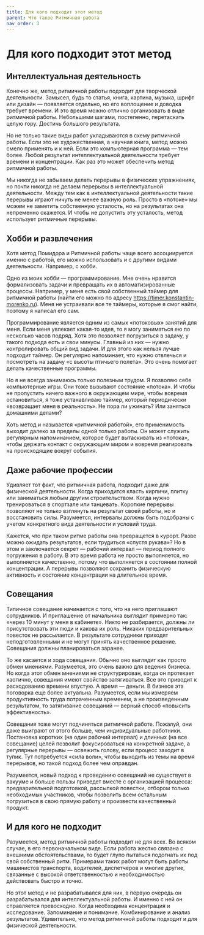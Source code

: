 ```yaml
---
title: Для кого подходит этот метод
parent: Что такое Ритмичная работа
nav_order: 3
---
```


# Для кого подходит этот метод

## Интеллектуальная деятельность

Конечно же, метод ритмичной работы подходит для творческой
деятельности. Замысел, будь то статья, книга, картина, музыка, шрифт
или дизайн — появляется отдельно, но его воплощение и доводка требует
времени. И это время можно отлично организовать в виде ритмичной
работы. Небольшими шагами, постепенно, перетаскать целую гору. Достичь
большого результата.

Но не только такие виды работ укладываются в схему ритмичной
работы. Если это не художественная, а научная книга, метод можно смело
применять и к ней. Если это компьютерная программа — тем более. Любой
результат интеллектуальной деятельности требует времени и
концентрации. Как раз это может обеспечить метод ритмичной работы.

Мы никогда не забываем делать перерывы в физических упражнениях, но
почти никогда не делаем перерывы в интеллектуальной
деятельности. Между тем как в интеллектуальной деятельности такие
перерывы играют ничуть не менее важную роль. Просто в «потоке» мы
можем не заметить собственную усталость, но на результатах она
непременно скажется. И чтобы не допустить эту усталость, метод
использует ритмичные перерывы.

## Хобби и развлечения

Хотя метод Помидора и Ритмичной работы чаще всего ассоциируется именно
с работой, его можно использовать и с другими видами
деятельности. Например, с хобби.

Одно из моих хобби — программирование. Мне очень нравится
формализовать задачи и превращать их в автоматизированные
процессы. Например, у меня есть свой собственный таймер для ритмичной
работы (найти его можно по адресу
https://timer.konstantin-morenko.ru). Меня не устраивали все те
таймеры, которые я смог найти, поэтому я написал его сам.

Программирование является одним из самых «потоковых» занятий для
меня. Если меня увлекает какая-то идея, то я могу заниматься ею по
несколько часов подряд. Хотя это позволяет погрузиться в задачу, у
такого подхода есть и свои минусы. Главный из них — нужно
контролировать общий вид задачи. И для этого как нельзя лучше подходит
таймер. Он регулярно напоминает, что нужно отвлечься и посмотреть на
задачу «с высоты птичьего полета». Это очень помогает делать
качественные программы.

Но я не всегда занимаюсь только полезным трудом. Я позволяю себе
компьютерные игры. Они тоже вызывают состояние «потока». И чтобы не
пропустить ничего важного в окружающем мире, чтобы вовремя
остановиться, я тоже устанавливаю таймер, который периодически
«возвращает меня в реальность». Не пора ли ужинать? Или заняться
домашними делами?

Хоть метод и называется «ритмичной работой», его применимость выходит
далеко за пределы одной только работы. Он может служить регулярным
напоминанием, которое будет вытаскивать из «потока», чтобы держать
контакт с окружающим миром и вовремя реагировать на происходящие
вокруг события.

## Даже рабочие профессии

Удивляет тот факт, что ритмичная работа, подходит даже для физической
деятельности. Когда приходится класть кирпичи, плитку или заниматься
любым другим строительством. Когда нужно тренироваться в спортзале или
танцевать. Короткие перерывы позволяют не только взглянуть на
результат своей работы, но и восстановить силы. Разумеется, интервалы
должны быть подобраны с учетом конкретного вида деятельности и условий
труда.

Кажется, что при таком ритме работы она превращется в курорт. Разве
можно ожидать результатов, если трудиться «спустя рукава»? Но в этом и
заключается секрет — рабочий интервал — период полного погружения в
работу. В это время работа не просто выполняется, но выполняется
качественно, потому что выполняется в состоянии полной концентрации. А
перерывы позволяют сохранить физическую активность и состояние
концентрации на длительное время.

## Совещания

Типичное совещание начинается с того, что на него приглашают
сотрудников. И приглашение от начальника выглядит примерно так: «через
10 минут у меня в кабинете». Никто не разбирается, должны ли
присутствовать эти люди и какова их роль. Никаких предварительных
повесток не рассылается. В результате сотрудники приходят
неподготовленными и не могут принять качественное решение. Совещания
должны планироваться заранее.

То же касается и хода совещания. Обычно оно выглядит как просто обмен
мнениями. Разумеется, это очень важно для ведения бизнеса. Но когда
этот обмен мнениями не структурирован, когда он протекает хаотично,
совещания имеют свойство затягиваться. Все это приводит к расходованию
времени впустую. А время — деньги. В бизнесе эта поговорка еще более
актуальна. Разумеется, если мы измеряем продуктивность труда
потраченным временем, а не произведенным результатом, то затягивание
совещаний — верный способ «повысить эффективность».

Совещания тоже могут подчиняться ритмичной работе. Пожалуй, они даже
выиграют от этого больше, чем индивидуальные работники. Постановка
коротких (на один рабочий интервал) и длинных (на все совещание) целей
позволит фокусироваться на конкретной задаче, а регулярные перерывы —
освежить голову, если процесс заходит в тупик. Тут потребуется «сила
воли», чтобы выходить из темы на время перерывов, но такой подход
более чем оправдан.

Разумеется, новый подход к проведению совещаний не существует в
вакууме и больше пользы приведет вместе с организацией процесса:
предварительной подготовкой, рассылкой повестки, отбором только
необходимых участников, чтобы позволить всем остальным погрузиться в
свою прямую работу и произвести качественный продукт.

## И для кого не подходит

Разумеется, метод ритмичной работы подходит не для всех. Во всяком
случае, в его первоначальном виде. Если работа жестко связана с
внешними обстоятельствами, то будет глупо пытаться подогнать их под
свой собственный ритм. Примерами таких работ могут быть работы
машинистов транспорта, водителей, диспетчеров и многие другие,
связанные с высокой ответственностью и необходимостью действовать
быстро и точно.

Но этот метод и не разрабатывался для них, в первую очередь он
разрабатывался для интеллектуальной работы. И именно с ней он
справляется превосходно. Когда необходима концентрация и
исследование. Запоминание и понимание. Комбинирование и анализ
результатов. Удивительно, что метод ритмичной работы подходит и для
физической деятельности.
